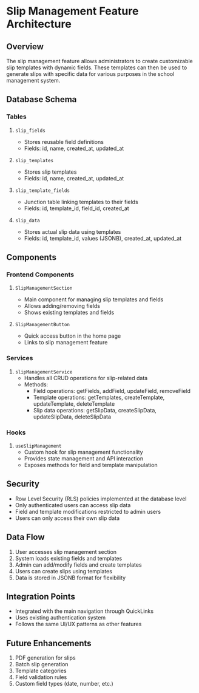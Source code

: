 # Slip Management Feature Architecture

## Overview
The slip management feature allows administrators to create customizable slip templates with dynamic fields. These templates can then be used to generate slips with specific data for various purposes in the school management system.

## Database Schema

### Tables
1. `slip_fields`
   - Stores reusable field definitions
   - Fields: id, name, created_at, updated_at

2. `slip_templates`
   - Stores slip templates
   - Fields: id, name, created_at, updated_at

3. `slip_template_fields`
   - Junction table linking templates to their fields
   - Fields: id, template_id, field_id, created_at

4. `slip_data`
   - Stores actual slip data using templates
   - Fields: id, template_id, values (JSONB), created_at, updated_at

## Components

### Frontend Components
1. `SlipManagementSection`
   - Main component for managing slip templates and fields
   - Allows adding/removing fields
   - Shows existing templates and fields

2. `SlipManagementButton`
   - Quick access button in the home page
   - Links to slip management feature

### Services
1. `slipManagementService`
   - Handles all CRUD operations for slip-related data
   - Methods:
     - Field operations: getFields, addField, updateField, removeField
     - Template operations: getTemplates, createTemplate, updateTemplate, deleteTemplate
     - Slip data operations: getSlipData, createSlipData, updateSlipData, deleteSlipData

### Hooks
1. `useSlipManagement`
   - Custom hook for slip management functionality
   - Provides state management and API interaction
   - Exposes methods for field and template manipulation

## Security
- Row Level Security (RLS) policies implemented at the database level
- Only authenticated users can access slip data
- Field and template modifications restricted to admin users
- Users can only access their own slip data

## Data Flow
1. User accesses slip management section
2. System loads existing fields and templates
3. Admin can add/modify fields and create templates
4. Users can create slips using templates
5. Data is stored in JSONB format for flexibility

## Integration Points
- Integrated with the main navigation through QuickLinks
- Uses existing authentication system
- Follows the same UI/UX patterns as other features

## Future Enhancements
1. PDF generation for slips
2. Batch slip generation
3. Template categories
4. Field validation rules
5. Custom field types (date, number, etc.)